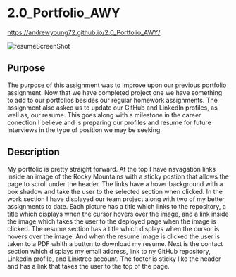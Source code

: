 # 2.0_Portfolio_AWY
 https://andrewyoung72.github.io/2.0_Portfolio_AWY/

![resumeScreenShot](https://user-images.githubusercontent.com/97897877/174660090-e24258f6-5d9b-4352-bf23-f3990fe2042e.png)
 

## Purpose

The purpose of this assignment was to improve upon our previous portfolio assignment. Now that we have completed project one we have something to add to our portfolios besides our regular homework assignments. The assignment also asked us to update our GitHub and LinkedIn profiles, as well as, our resume. This goes along with a milestone in the career conection I believe and is preparing our profiles and resume for future interviews in the type of position we may be seeking. 

## Description

My portfolio is pretty straight forward. At the top I have navagation links inside an image of the Rocky Mountains with a sticky postion that allows the page to scroll under the header. The links have a hover background with a box shadow and take the user to the selected section when clicked. In the work section I have displayed our team project along with two of my better assignments to date. Each picture has a title which links to the repository, a title which displays when the cursor hovers over the image, and a link inside the image which takes the user to the deployed page when the image is clicked. The resume section has a title which displays when the cursor is hovers over the image. And when the resume image is clicked the user is taken to a PDF whith a button to download my resume. Next is the contact section which displays my email address, link to ny GitHub repository, Linkedin profile, and Linktree account. The footer is sticky like the header and has a link that takes the user to the top of the page. 
